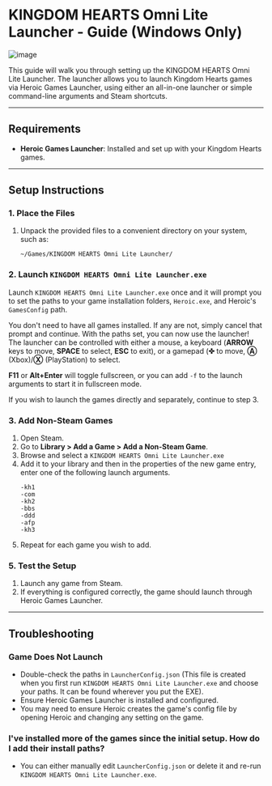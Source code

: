 # KINGDOM HEARTS Omni Lite Launcher - Guide (Windows Only)

![image](https://github.com/user-attachments/assets/b913e5f4-2bf5-4029-b7fb-03d26ab307b1)


This guide will walk you through setting up the KINGDOM HEARTS Omni Lite Launcher. The launcher allows you to launch Kingdom Hearts games via Heroic Games Launcher, using either an all-in-one launcher or simple command-line arguments and Steam shortcuts.

---

## Requirements

- **Heroic Games Launcher**: Installed and set up with your Kingdom Hearts games.

---

## Setup Instructions

### 1. Place the Files

1. Unpack the provided files to a convenient directory on your system, such as:
   ```
   ~/Games/KINGDOM HEARTS Omni Lite Launcher/
   ```

### 2. Launch `KINGDOM HEARTS Omni Lite Launcher.exe`

Launch `KINGDOM HEARTS Omni Lite Launcher.exe` once and it will prompt you to set the paths to your game installation folders, `Heroic.exe`, and Heroic's `GamesConfig` path. 

You don't need to have all games installed. If any are not, simply cancel that prompt and continue. With the paths set, you can now use the launcher! The launcher can be controlled with either a mouse, a keyboard (**ARROW** keys to move, **SPACE** to select, **ESC** to exit), or a gamepad (**✜** to move, **Ⓐ** (Xbox)/**Ⓧ** (PlayStation) to select.

**F11** or **Alt+Enter** will toggle fullscreen, or you can add `-f` to the launch arguments to start it in fullscreen mode.

If you wish to launch the games directly and separately, continue to step 3.

### 3. Add Non-Steam Games

1. Open Steam.
2. Go to **Library > Add a Game > Add a Non-Steam Game**.
3. Browse and select a `KINGDOM HEARTS Omni Lite Launcher.exe`
4. Add it to your library and then in the properties of the new game entry, enter one of the following launch arguments.
   ```
   -kh1
   -com
   -kh2
   -bbs
   -ddd
   -afp
   -kh3
   ```
5. Repeat for each game you wish to add.

### 5. Test the Setup

1. Launch any game from Steam.
2. If everything is configured correctly, the game should launch through Heroic Games Launcher.

---

## Troubleshooting

### Game Does Not Launch
- Double-check the paths in `LauncherConfig.json` (This file is created when you first run `KINGDOM HEARTS Omni Lite Launcher.exe` and choose your paths. It can be found wherever you put the EXE).
- Ensure Heroic Games Launcher is installed and configured.
- You may need to ensure Heroic creates the game's config file by opening Heroic and changing any setting on the game.

### I've installed more of the games since the initial setup. How do I add their install paths?
- You can either manually edit `LauncherConfig.json` or delete it and re-run `KINGDOM HEARTS Omni Lite Launcher.exe`.
